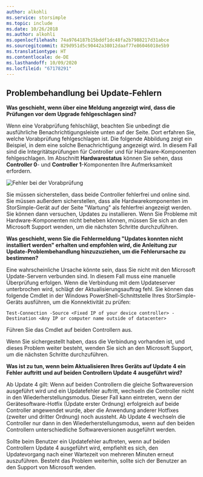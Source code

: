 ```yaml
---
author: alkohli
ms.service: storsimple
ms.topic: include
ms.date: 10/26/2018
ms.author: alkohli
ms.openlocfilehash: 74a9764187b15bddf1dc48fa2b7988217d31abce
ms.sourcegitcommit: 829d951d5c90442a38012daaf77e86046018e5b9
ms.translationtype: HT
ms.contentlocale: de-DE
ms.lasthandoff: 10/09/2020
ms.locfileid: "67178291"
---
```

## <a name="troubleshooting-update-failures"></a>Problembehandlung bei Update-Fehlern
**Was geschieht, wenn über eine Meldung angezeigt wird, dass die Prüfungen vor dem Upgrade fehlgeschlagen sind?**

Wenn eine Vorabprüfung fehlschlägt, beachten Sie unbedingt die ausführliche Benachrichtigungsleiste unten auf der Seite. Dort erfahren Sie, welche Vorabprüfung fehlgeschlagen ist. Die folgende Abbildung zeigt ein Beispiel, in dem eine solche Benachrichtigung angezeigt wird. In diesem Fall sind die Integritätsprüfungen für Controller und für Hardware-Komponenten fehlgeschlagen. Im Abschnitt **Hardwarestatus** können Sie sehen, dass **Controller 0**- und **Controller 1**-Komponenten Ihre Aufmerksamkeit erfordern.

  ![Fehler bei der Vorabprüfung](./media/storsimple-install-troubleshooting/HCS_PreUpdateCheckFailed-include.png)

Sie müssen sicherstellen, dass beide Controller fehlerfrei und online sind. Sie müssen außerdem sicherstellen, dass alle Hardwarekomponenten im StorSimple-Gerät auf der Seite "Wartung" als fehlerfrei angezeigt werden. Sie können dann versuchen, Updates zu installieren. Wenn Sie Probleme mit Hardware-Komponenten nicht beheben können, müssen Sie sich an den Microsoft Support wenden, um die nächsten Schritte durchzuführen.

**Was geschieht, wenn Sie die Fehlermeldung "Updates konnten nicht installiert werden" erhalten und empfohlen wird, die Anleitung zur Update-Problembehandlung hinzuzuziehen, um die Fehlerursache zu bestimmen?**

Eine wahrscheinliche Ursache könnte sein, dass Sie nicht mit den Microsoft Update-Servern verbunden sind. In diesem Fall muss eine manuelle Überprüfung erfolgen. Wenn die Verbindung mit dem Updateserver unterbrochen wird, schlägt der Aktualisierungsauftrag fehl. Sie können das folgende Cmdlet in der Windows PowerShell-Schnittstelle Ihres StorSimple-Geräts ausführen, um die Konnektivität zu prüfen:

 `Test-Connection -Source <Fixed IP of your device controller> -Destination <Any IP or computer name outside of datacenter>`

Führen Sie das Cmdlet auf beiden Controllern aus.

Wenn Sie sichergestellt haben, dass die Verbindung vorhanden ist, und dieses Problem weiter besteht, wenden Sie sich an den Microsoft Support, um die nächsten Schritte durchzuführen.

**Was ist zu tun, wenn beim Aktualisieren Ihres Geräts auf Update 4 ein Fehler auftritt und auf beiden Controllern Update 4 ausgeführt wird?**

Ab Update 4 gilt: Wenn auf beiden Controllern die gleiche Softwareversion ausgeführt wird und ein Updatefehler auftritt, wechseln die Controller nicht in den Wiederherstellungsmodus. Dieser Fall kann eintreten, wenn der Gerätesoftware-Hotfix (Update erster Ordnung) erfolgreich auf beide Controller angewendet wurde, aber die Anwendung anderer Hotfixes (zweiter und dritter Ordnung) noch aussteht. Ab Update 4 wechseln die Controller nur dann in den Wiederherstellungsmodus, wenn auf den beiden Controllern unterschiedliche Softwareversionen ausgeführt werden. 

Sollte beim Benutzer ein Updatefehler auftreten, wenn auf beiden Controllern Update 4 ausgeführt wird, empfiehlt es sich, den Updatevorgang nach einer Wartezeit von mehreren Minuten erneut auszuführen. Besteht das Problem weiterhin, sollte sich der Benutzer an den Support von Microsoft wenden.
